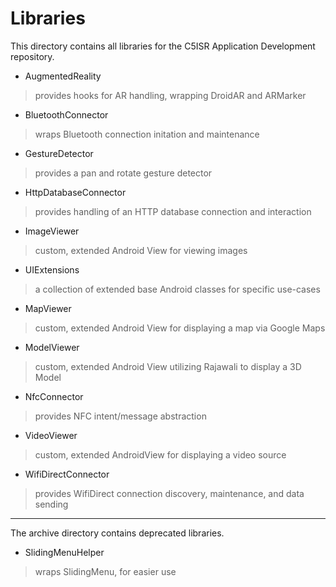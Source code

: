 Libraries
=========

This directory contains all libraries for the C5ISR Application Development repository.

* AugmentedReality
> provides hooks for AR handling, wrapping DroidAR and ARMarker

* BluetoothConnector
> wraps Bluetooth connection initation and maintenance

* GestureDetector
> provides a pan and rotate gesture detector

* HttpDatabaseConnector
> provides handling of an HTTP database connection and interaction

* ImageViewer
> custom, extended Android View for viewing images

* UIExtensions
> a collection of extended base Android classes for specific use-cases

* MapViewer
> custom, extended Android View for displaying a map via Google Maps

* ModelViewer
> custom, extended Android View utilizing Rajawali to display a 3D Model

* NfcConnector
> provides NFC intent/message abstraction

* VideoViewer
> custom, extended AndroidView for displaying a video source

* WifiDirectConnector
> provides WifiDirect connection discovery, maintenance, and data sending

---

The archive directory contains deprecated libraries.

* SlidingMenuHelper
> wraps SlidingMenu, for easier use
